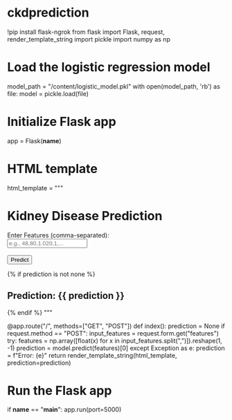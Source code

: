 # ckdprediction

!pip install flask-ngrok
from flask import Flask, request, render_template_string
import pickle
import numpy as np

# Load the logistic regression model
model_path = "/content/logistic_model.pkl"
with open(model_path, 'rb') as file:
    model = pickle.load(file)

# Initialize Flask app
app = Flask(__name__)

# HTML template
html_template = """
<!DOCTYPE html>
<html>
<head>
    <title>Kidney Disease Prediction</title>
</head>
<body>
    <h1>Kidney Disease Prediction</h1>
    <form method="POST">
        <label for="features">Enter Features (comma-separated):</label><br>
        <input type="text" id="features" name="features" placeholder="e.g., 48,80,1.020,1,..."><br><br>
        <input type="submit" value="Predict">
    </form>
    {% if prediction is not none %}
    <h2>Prediction: {{ prediction }}</h2>
    {% endif %}
</body>
</html>
"""

@app.route("/", methods=["GET", "POST"])
def index():
    prediction = None
    if request.method == "POST":
        input_features = request.form.get("features")
        try:
            features = np.array([float(x) for x in input_features.split(",")]).reshape(1, -1)
            prediction = model.predict(features)[0]
        except Exception as e:
            prediction = f"Error: {e}"
    return render_template_string(html_template, prediction=prediction)

# Run the Flask app
if __name__ == "__main__":
    app.run(port=5000)

